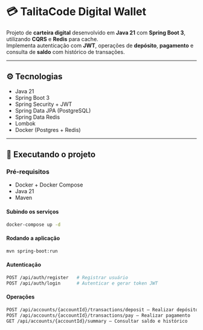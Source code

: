 # 💳 TalitaCode Digital Wallet

Projeto de **carteira digital** desenvolvido em **Java 21** com **Spring Boot 3**, utilizando **CQRS** e **Redis** para cache.  
Implementa autenticação com **JWT**, operações de **depósito**, **pagamento** e consulta de **saldo** com histórico de transações.

---

## ⚙️ Tecnologias

- Java 21
- Spring Boot 3
- Spring Security + JWT
- Spring Data JPA (PostgreSQL)
- Spring Data Redis
- Lombok
- Docker (Postgres + Redis)

---

## 🚀 Executando o projeto

### Pré-requisitos
- Docker + Docker Compose
- Java 21
- Maven

#### Subindo os serviços
```bash
docker-compose up -d
```

#### Rodando a aplicação
```bash
mvn spring-boot:run
```

#### Autenticação
```bash
POST /api/auth/register   # Registrar usuário
POST /api/auth/login      # Autenticar e gerar token JWT
```
#### Operações
```bash
POST /api/accounts/{accountId}/transactions/deposit – Realizar depósito
POST /api/accounts/{accountId}/transactions/pay – Realizar pagamento
GET /api/accounts/{accountId}/summary – Consultar saldo e histórico
```